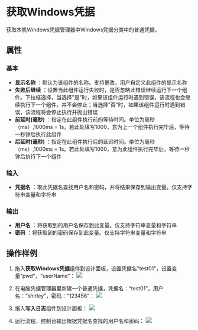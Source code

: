 # 获取Windows凭据

获取本机Windows凭据管理器中Windows凭据分类中的普通凭据。

## 属性

### 基本

- **显示名称** ：默认为该组件的名称。支持更改，用户自定义此组件的显示名称
- **失败后继续** ：设置当此组件运行失败时，是否忽略此错误继续运行下一个组件。下拉框选择，当选择"是"时，如果该组件运行时遇到错误，该流程也会继续执行下一个组件，并不会停止；当选择"否"时，如果该组件运行时遇到错误，该流程将会停止执行并抛出错误
- **前延时(毫秒)** ：指定在此组件执行前的等待时间。单位为毫秒（ms）,1000ms = 1s。若此处填写1000，意为上一个组件执行完毕后，等待一秒钟后执行此组件
- **后延时(毫秒)** ：指定在此组件执行后的延迟时间。单位为毫秒（ms）,1000ms = 1s。若此处填写1000，意为此组件执行完毕后，等待一秒钟后执行下一个组件


### 输入

- **凭据名** ：取此凭据名查找用户名和密码，并将结果保存到输出变量。仅支持字符串变量和字符串

### 输出

- **用户名** ：将获取到的用户名保存到此变量。仅支持字符串变量和字符串
- **密码** ：将获取到的密码保存到此变量。仅支持字符串变量和字符串

## 操作样例
1. 拖入**获取Windows凭据**组件到设计面板，设置凭据名"test01"，设置变量“pwd”，“userName”：
![](https://docimages.blob.core.chinacloudapi.cn/images/Activities/getWindows-1.png)

2. 在电脑凭据管理器里新建一个普通凭据，凭据名：“test01”，用户名：“shirley”，密码：“123456”：
![](https://docimages.blob.core.chinacloudapi.cn/images/Activities/getWindows-2.png)

3. 拖入**写入日志**组件到设计面板：
![](https://docimages.blob.core.chinacloudapi.cn/images/Activities/getWindows-3.png)

4. 运行流程，控制台输出根据凭据名查找的用户名和密码：
![](https://docimages.blob.core.chinacloudapi.cn/images/Activities/getWindows-4.png)
